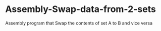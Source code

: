 # Assembly-Swap-data-from-2-sets
Assembly program that Swap the contents of set A to B and vice versa
